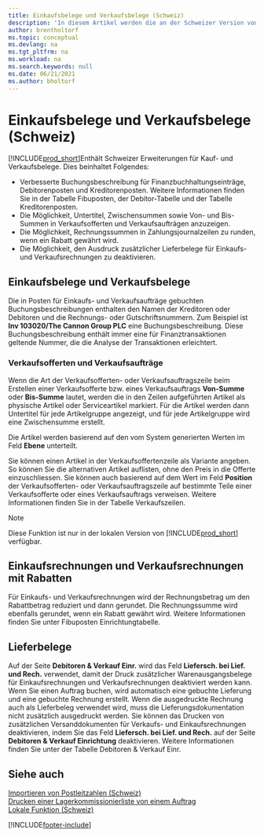 ```yaml
---
title: Einkaufsbelege und Verkaufsbelege (Schweiz)
description: 'In diesem Artikel werden die an der Schweizer Version von Business Central vorgenommenen Verbesserungen erläutert, einschliesslich Schweizer Sonderkauf- und Verkaufsbelegfunktionen.'
author: brentholtorf
ms.topic: conceptual
ms.devlang: na
ms.tgt_pltfrm: na
ms.workload: na
ms.search.keywords: null
ms.date: 06/21/2021
ms.author: bholtorf
---
```

# Einkaufsbelege und Verkaufsbelege (Schweiz)
[!INCLUDE[prod_short](../../includes/prod_short.md)]Enthält Schweizer Erweiterungen für Kauf- und Verkaufsbelege. Dies beinhaltet Folgendes:  

- Verbesserte Buchungsbeschreibung für Finanzbuchhaltungseinträge, Debitorenposten und Kreditorenposten. Weitere Informationen finden Sie in der Tabelle Fibuposten, der Debitor-Tabelle und der Tabelle Kreditorenposten.  
- Die Möglichkeit, Untertitel, Zwischensummen sowie Von- und Bis-Summen in Verkaufsofferten und Verkaufsaufträgen anzuzeigen.  
- Die Möglichkeit, Rechnungssummen in Zahlungsjournalzeilen zu runden, wenn ein Rabatt gewährt wird.  
- Die Möglichkeit, den Ausdruck zusätzlicher Lieferbelege für Einkaufs- und Verkaufsrechnungen zu deaktivieren.  

## Einkaufsbelege und Verkaufsbelege  
Die in Posten für Einkaufs- und Verkaufsaufträge gebuchten Buchungsbeschreibungen enthalten den Namen der Kreditoren oder Debitoren und die Rechnungs- oder Gutschriftsnummern. Zum Beispiel ist **Inv 103020/The Cannon Group PLC** eine Buchungsbeschreibung. Diese Buchungsbeschreibung enthält immer eine für Finanztransaktionen geltende Nummer, die die Analyse der Transaktionen erleichtert.  

### Verkaufsofferten und Verkaufsaufträge  
Wenn die Art der Verkaufsofferten- oder Verkaufsauftragszeile beim Erstellen einer Verkaufsofferte bzw. eines Verkaufsauftrags **Von-Summe** oder **Bis-Summe** lautet, werden die in den Zeilen aufgeführten Artikel als physische Artikel oder Serviceartikel markiert. Für die Artikel werden dann Untertitel für jede Artikelgruppe angezeigt, und für jede Artikelgruppe wird eine Zwischensumme erstellt.  

Die Artikel werden basierend auf den vom System generierten Werten im Feld **Ebene** unterteilt.  

Sie können einen Artikel in der Verkaufsoffertenzeile als Variante angeben. So können Sie die alternativen Artikel auflisten, ohne den Preis in die Offerte einzuschliessen. Sie können auch basierend auf dem Wert im Feld **Position** der Verkaufsofferten- oder Verkaufsauftragszeile auf bestimmte Teile einer Verkaufsofferte oder eines Verkaufsauftrags verweisen. Weitere Informationen finden Sie in der Tabelle Verkaufszeilen.  

> [!NOTE]
> Diese Funktion ist nur in der lokalen Version von [!INCLUDE[prod_short](../../includes/prod_short.md)] verfügbar.

## Einkaufsrechnungen und Verkaufsrechnungen mit Rabatten  
Für Einkaufs- und Verkaufsrechnungen wird der Rechnungsbetrag um den Rabattbetrag reduziert und dann gerundet. Die Rechnungssumme wird ebenfalls gerundet, wenn ein Rabatt gewährt wird. Weitere Informationen finden Sie unter Fibuposten Einrichtungtabelle.  

## Lieferbelege  
Auf der Seite **Debitoren & Verkauf Einr.** wird das Feld **Liefersch. bei Lief. und Rech.** verwendet, damit der Druck zusätzlicher Warenausgangsbelege für Einkaufsrechnungen und Verkaufsrechnungen deaktiviert werden kann. Wenn Sie einen Auftrag buchen, wird automatisch eine gebuchte Lieferung und eine gebuchte Rechnung erstellt. Wenn die ausgedruckte Rechnung auch als Lieferbeleg verwendet wird, muss die Lieferungsdokumentation nicht zusätzlich ausgedruckt werden. Sie können das Drucken von zusätzlichen Versanddokumenten für Verkaufs- und Einkaufsrechnungen deaktivieren, indem Sie das Feld **Liefersch. bei Lief. und Rech.** auf der Seite **Debitoren & Verkauf Einrichtung** deaktivieren. Weitere Informationen finden Sie unter der Tabelle Debitoren & Verkauf Einr.  

## Siehe auch  
 [Importieren von Postleitzahlen (Schweiz)](how-to-import-swiss-post-codes.md)   
 [Drucken einer Lagerkommissionierliste von einem Auftrag](how-to-print-an-inventory-picking-list-from-a-sales-order.md)   
 [Lokale Funktion (Schweiz)](switzerland-local-functionality.md)


[!INCLUDE[footer-include](../../includes/footer-banner.md)]